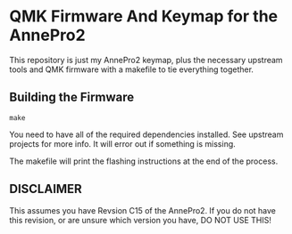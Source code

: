 # QMK Firmware And Keymap for the AnnePro2

This repository is just my AnnePro2 keymap, plus the necessary upstream tools and QMK firmware with a makefile to tie everything together.

## Building the Firmware

```
make
```

You need to have all of the required dependencies installed.  See upstream projects for more info.  It will error out if something is missing.

The makefile will print the flashing instructions at the end of the process.

## DISCLAIMER

This assumes you have Revsion C15 of the AnnePro2.  If you do not have this revision, or are unsure which version you have, DO NOT USE THIS!
